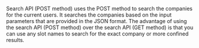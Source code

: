 Search API (POST method) uses the POST method to search the companies for the current users. It searches the companies based on the input parameters that are provided in the JSON format. The advantage of using the search API (POST method) over the search API (GET method) is that you can use any slot names to search for the exact company or more confined results.